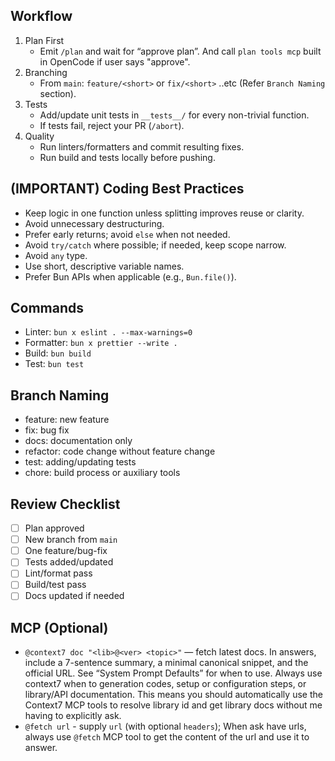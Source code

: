 ## Workflow

1. Plan First
   - Emit `/plan` and wait for “approve plan”. And call `plan tools mcp` built in OpenCode if user says "approve".
2. Branching
   - From `main`: `feature/<short>` or `fix/<short>` ..etc (Refer `Branch Naming` section).
3. Tests
   - Add/update unit tests in `__tests__/` for every non-trivial function.
   - If tests fail, reject your PR (`/abort`).
4. Quality
   - Run linters/formatters and commit resulting fixes.
   - Run build and tests locally before pushing.

## (IMPORTANT) Coding Best Practices

- Keep logic in one function unless splitting improves reuse or clarity.
- Avoid unnecessary destructuring.
- Prefer early returns; avoid `else` when not needed.
- Avoid `try/catch` where possible; if needed, keep scope narrow.
- Avoid `any` type.
- Use short, descriptive variable names.
- Prefer Bun APIs when applicable (e.g., `Bun.file()`).

## Commands

- Linter: `bun x eslint . --max-warnings=0`
- Formatter: `bun x prettier --write .`
- Build: `bun build`
- Test: `bun test`

## Branch Naming

- feature: new feature
- fix: bug fix
- docs: documentation only
- refactor: code change without feature change
- test: adding/updating tests
- chore: build process or auxiliary tools

## Review Checklist

- [ ] Plan approved
- [ ] New branch from `main`
- [ ] One feature/bug-fix
- [ ] Tests added/updated
- [ ] Lint/format pass
- [ ] Build/test pass
- [ ] Docs updated if needed

## MCP (Optional)

- `@context7 doc "<lib>@<ver> <topic>"` — fetch latest docs. In answers, include
  a 7-sentence summary, a minimal canonical snippet, and the official URL. See
  “System Prompt Defaults” for when to use.
  Always use context7 when to generation codes, setup or configuration steps, or
  library/API documentation. This means you should automatically use the Context7 MCP
  tools to resolve library id and get library docs without me having to explicitly ask.
- `@fetch url` - supply `url` (with optional `headers`);
  When ask have urls, always use `@fetch` MCP tool to get the content of the url and use it to answer.
